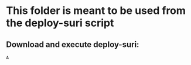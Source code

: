 # This folder is meant to be used from the deploy-suri script

## Download and execute deploy-suri:

`A`
